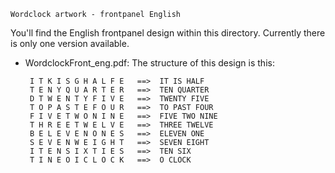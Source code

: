     Wordclock artwork - frontpanel English

You'll find the English frontpanel design within this directory. Currently 
there is only one version available.

 * WordclockFront_eng.pdf: The structure of this design is this:
    
        I T K I S G H A L F E   ==>  IT IS HALF
        T E N Y Q U A R T E R   ==>  TEN QUARTER
        D T W E N T Y F I V E   ==>  TWENTY FIVE
        T O P A S T E F O U R   ==>  TO PAST FOUR
        F I V E T W O N I N E   ==>  FIVE TWO NINE
        T H R E E T W E L V E   ==>  THREE TWELVE
        B E L E V E N O N E S   ==>  ELEVEN ONE
        S E V E N W E I G H T   ==>  SEVEN EIGHT
        I T E N S I X T I E S   ==>  TEN SIX
        T I N E O I C L O C K   ==>  O CLOCK

